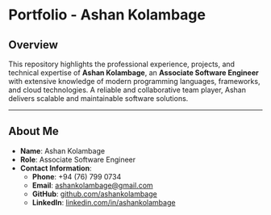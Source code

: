 
# Portfolio - Ashan Kolambage

## Overview

This repository highlights the professional experience, projects, and technical expertise of **Ashan Kolambage**, an **Associate Software Engineer** with extensive knowledge of modern programming languages, frameworks, and cloud technologies. A reliable and collaborative team player, Ashan delivers scalable and maintainable software solutions.

---

## About Me

- **Name**: Ashan Kolambage  
- **Role**: Associate Software Engineer  
- **Contact Information**:  
  - **Phone**: +94 (76) 799 0734  
  - **Email**: [ashankolambage@gmail.com](mailto:ashankolambage@gmail.com)  
  - **GitHub**: [github.com/ashankolambage](https://github.com/ashankolambage)  
  - **LinkedIn**: [linkedin.com/in/ashankolambage](https://linkedin.com/in/ashankolambage)  
